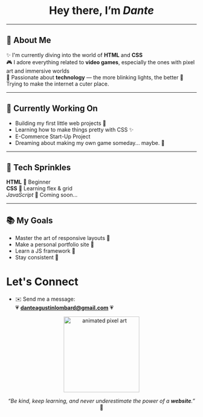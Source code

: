 <h1 align="center">Hey there, I’m <em>Dante</em></h1>

---

## 💫 About Me

✨ I'm currently diving into the world of **HTML** and **CSS**  
🎮 I adore everything related to **video games**, especially the ones with pixel art and immersive worlds  
🧠 Passionate about **technology** — the more blinking lights, the better
🌸 Trying to make the internet a cuter place.  

---

## 🌈 Currently Working On

- Building my first little web projects 🐣
- Learning how to make things pretty with CSS ✨
- E-Commerce Start-Up Project
- Dreaming about making my own game someday... maybe. 👾

---

## 🧁 Tech Sprinkles

<strong>HTML</strong> 🍓 Beginner  
<strong>CSS</strong> 🍬 Learning flex & grid  
<em>JavaScript</em> 🍪 Coming soon...  

---

## 📚 My Goals
 
 - Master the art of responsive layouts 📱
 - Make a personal portfolio site 🎀
 - Learn a JS framework 🚀
 - Stay consistent 🌱

# Let's Connect
- ✉️ Send me a message:  
  💗 <a href="mailto:danteagustinlombard@gmail.com">**danteagustinlombard@gmail.com**</a> 💗

<p align="center"> <img src="https://i.pinimg.com/originals/70/cc/e5/70cce5b7f91f178e67b9673e169d8e40.gif" width="200px" alt="animated pixel art" /> </p> <p align="center"> <em>“Be kind, keep learning, and never underestimate the power of a <strong>website</strong>.”</em> 🌟 </p>
